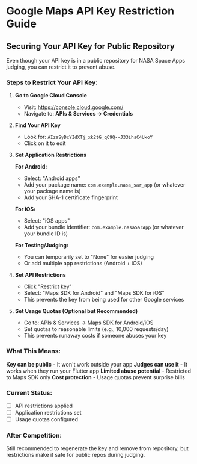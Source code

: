 # Google Maps API Key Restriction Guide

## Securing Your API Key for Public Repository

Even though your API key is in a public repository for NASA Space Apps judging, you can restrict it to prevent abuse.

### Steps to Restrict Your API Key:

1. **Go to Google Cloud Console**
   - Visit: https://console.cloud.google.com/
   - Navigate to: **APIs & Services → Credentials**

2. **Find Your API Key**
   - Look for: `AIzaSyDcYIdXTj_xk2tG_q69Q--J33ihsC4UxoY`
   - Click on it to edit

3. **Set Application Restrictions**

   **For Android:**
   - Select: "Android apps"
   - Add your package name: `com.example.nasa_sar_app` (or whatever your package name is)
   - Add your SHA-1 certificate fingerprint

   **For iOS:**
   - Select: "iOS apps"
   - Add your bundle identifier: `com.example.nasaSarApp` (or whatever your bundle ID is)

   **For Testing/Judging:**
   - You can temporarily set to "None" for easier judging
   - Or add multiple app restrictions (Android + iOS)

4. **Set API Restrictions**
   - Click "Restrict key"
   - Select: "Maps SDK for Android" and "Maps SDK for iOS"
   - This prevents the key from being used for other Google services

5. **Set Usage Quotas (Optional but Recommended)**
   - Go to: APIs & Services → Maps SDK for Android/iOS
   - Set quotas to reasonable limits (e.g., 10,000 requests/day)
   - This prevents runaway costs if someone abuses your key

### What This Means:

**Key can be public** - It won't work outside your app
**Judges can use it** - It works when they run your Flutter app
**Limited abuse potential** - Restricted to Maps SDK only
**Cost protection** - Usage quotas prevent surprise bills

### Current Status:

- [ ] API restrictions applied
- [ ] Application restrictions set
- [ ] Usage quotas configured

### After Competition:

Still recommended to regenerate the key and remove from repository, but restrictions make it safe for public repos during judging.
